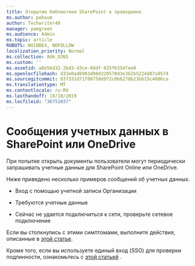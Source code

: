 ```yaml
---
title: Открытие библиотеки SharePoint в проводнике
ms.author: pebaum
author: Techwriter40
manager: pamgreen
ms.audience: Admin
ms.topic: article
ROBOTS: NOINDEX, NOFOLLOW
localization_priority: Normal
ms.collection: Adm_O365
ms.custom: ''
ms.assetid: a8e56d32-2bd3-43ce-84df-925f6354fee0
ms.openlocfilehash: d33e0ad6903d960320578d3e3b2b5224d07a9574
ms.sourcegitcommit: 037331d71f06750d972c0b6278b23bb15c4806ca
ms.translationtype: MT
ms.contentlocale: ru-RU
ms.lasthandoff: 10/18/2019
ms.locfileid: "36751037"
---
```

# <a name="credential-messages-in-sharepoint-or-onedrive"></a>Сообщения учетных данных в SharePoint или OneDrive

При попытке открыть документы пользователи могут периодически запрашивать учетные данные для SharePoint Online или OneDrive.

Ниже приведено несколько примеров сообщений об учетных данных.

- Вход с помощью учетной записи Организации

- Требуются учетные данные

- Сейчас не удается подключиться к сети, проверьте сетевое подключение

Если вы столкнулись с этими симптомами, выполните действия, описанные в [этой статье](https://support.microsoft.com/help/2913639/office-applications-periodically-prompt-for-credentials-to-sharepoint).

Кроме того, если вы используете единый вход (SSO) для проверки подлинности, ознакомьтесь с [этой статьей](https://support.microsoft.com/help/4025962/cant-sign-in-after-update-to-office-2016-build-16-0-7967-on-windows-10) .

